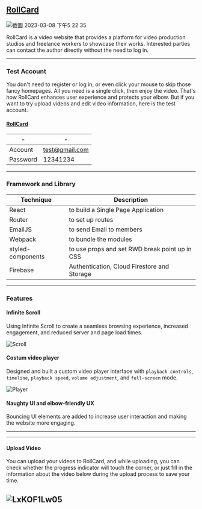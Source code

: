 ## [RollCard](https://rollcard.web.app/)


![截圖 2023-03-08 下午5 22 35](https://user-images.githubusercontent.com/105920543/223678950-63dbae4e-b4f4-4fb4-b147-070a9d8dab0f.png)


RollCard is a video website that provides a platform for video production studios and freelance workers to showcase their works. Interested parties can contact the author directly without the need to log in.

---


### Test Account

You don't need to register or log in, or even click your mouse to skip those fancy homepages. All you need is a single click, then enjoy the video. That's how RollCard enhances user experience and protects your elbow. But if you want to try upload videos and edit video information, here is the test account.


#### [RollCard](https://rollcard.web.app/)

| - | - |
| ------- | ------- |
| Account | test@gmail.com |
| Password | 12341234 |
---


### Framework and Library

| Technique | Description |
| --------- | ----------  |
| React | to build a Single Page Application |
| Router | to set up routes |
| EmailJS | to send Email to members |
| Webpack |to bundle the modules |
| styled-components | to use props and set RWD break point up in CSS |
| Firebase | Authentication, Cloud Firestore and Storage |
---


### Features

#### Infinite Scroll

Using Infinite Scroll to create a seamless browsing experience, increased engagement, and reduced server and page load times.

![Scroll](https://user-images.githubusercontent.com/105920543/223765813-7da1762e-e806-46a1-9bcb-b03f43e7bd8b.gif)

#### Costum video player

Designed and built a custom video player interface with ```playback controls```, ```timeline```, ```playback speed```, ```volume adjustment```, and ```full-screen``` mode.

![Player](https://user-images.githubusercontent.com/105920543/223773720-fe6c7881-bc9e-4420-ae5d-fdf4ba120337.gif)


#### Naughty UI and elbow-friendly UX

Bouncing UI elements are added to increase user interaction and making the website more engaging.

---


---

#### Upload Video


You can upload your videos to RollCard, and while uploading, you can check whether the progress indicator will touch the corner, or just fill in the information about the video below during the upload process to save your time.

![LxKOF1Lw05](https://user-images.githubusercontent.com/105920543/223689486-01ab68fb-55e1-494e-8c1c-d11dd76d675c.gif)
---



